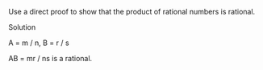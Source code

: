 Use a direct proof to show that the product of rational numbers is rational.

Solution 

A = m / n, B = r / s

AB = mr / ns is a rational.